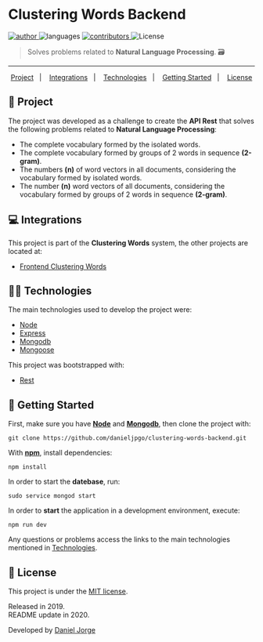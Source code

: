 <!-- <h1 align="center"> -->
   <!-- <img
      alt="wallet"
      title="wallet"
      src=".github/wallet.svg"
      width="200px" /> -->
   <!-- <div align="center">Clustering Words</div> -->
<!-- </h1> -->
 
<h1> Clustering Words Backend </h1>

<p align="left">
   <a href="https://github.com/danieljpgo">
      <img
         alt="author"
         src="https://img.shields.io/badge/author-danieljpgo-252525?style=flat-square"
      />
   </a>
   <img
      alt="languages"
      src="https://img.shields.io/github/languages/count/danieljpgo/clustering-words-backend?color=252525&style=flat-square"
   />
   <a href="https://github.com/danieljpgo/clustering-words-backend/graphs/contributors">
      <img
         alt="contributors"
         src="https://img.shields.io/github/contributors/danieljpgo/clustering-words-backend?color=252525&style=flat-square"/>
   </a>
  <img alt="License" src="https://img.shields.io/badge/license-MIT-252525?style=flat-square">
</p>

> Solves problems related to **Natural Language Processing**. :card_file_box:

----

<p align="center">
   <a href="#memo-project">Project</a>&nbsp;&nbsp;&nbsp;|&nbsp;&nbsp;&nbsp;
   <a href="#computer-integrations">Integrations</a>&nbsp;&nbsp;&nbsp;|&nbsp;&nbsp;&nbsp;
   <a href="#man_technologist-technologies">Technologies</a>&nbsp;&nbsp;&nbsp;|&nbsp;&nbsp;&nbsp;
   <a href="#runner-getting-started">Getting Started</a>&nbsp;&nbsp;&nbsp;|&nbsp;&nbsp;&nbsp;
   <a href="#page_with_curl-license">License</a>
</p>

## :memo: Project
The project was developed as a challenge to create the **API Rest** that solves the following problems related to **Natural Language Processing**:
- The complete vocabulary formed by the isolated words.
- The complete vocabulary formed by groups of 2 words in sequence **(2-gram)**.
- The numbers **(n)** of word vectors in all documents, considering the vocabulary formed by isolated words.
- The number **(n)** word vectors of all documents, considering the vocabulary formed by groups of 2 words in sequence **(2-gram)**.

## :computer: Integrations
This project is part of the **Clustering Words** system, the other projects are located at:
- [Frontend Clustering Words](https://github.com/danieljpog/clustering-words-frontend)

## :man_technologist: Technologies
The main technologies used to develop the project were:
- [Node](https://nodejs.org/en/)
- [Express](https://expressjs.com/)
- [Mongodb](https://www.mongodb.com/)
- [Mongoose](https://mongoosejs.com/)

This project was bootstrapped with:
- [Rest](https://github.com/diegohaz/rest)

## :runner: Getting Started
First, make sure you have **[Node](https://nodejs.org/en/)** and **[Mongodb](https://docs.mongodb.com/manual/tutorial/)**, then clone the project with:
```
git clone https://github.com/danieljpgo/clustering-words-backend.git
```

With **[npm](https://nodejs.org/en/knowledge/getting-started/npm/what-is-npm/)**, install dependencies:
```
npm install
```
In order to start the **datebase**, run:
```
sudo service mongod start
```
In order to **start** the application in a development environment, execute:
```
npm run dev
```

Any questions or problems access the links to the main technologies mentioned in <a href="#technologies">Technologies</a>.

## :page_with_curl: License
This project is under the [MIT license](https://github.com/danieljpgo/clustering-words-backend/blob/master/LICENSE).
<div>Released in 2019.</div>
<div>README update in 2020.</div>

Developed by [Daniel Jorge](https://github.com/danieljpgo)
